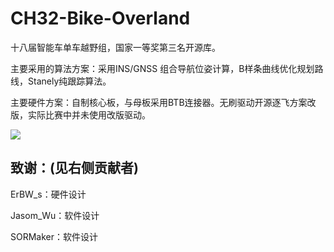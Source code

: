 # CH32-Bike-Overland

十八届智能车单车越野组，国家一等奖第三名开源库。

主要采用的算法方案：采用INS/GNSS 组合导航位姿计算，B样条曲线优化规划路线，Stanely纯跟踪算法。

主要硬件方案：自制核心板，与母板采用BTB连接器。无刷驱动开源逐飞方案改版，实际比赛中并未使用改版驱动。

![](4.Doc/1.jpg)

## 致谢：(见右侧贡献者)

ErBW_s：硬件设计

Jasom_Wu：软件设计

SORMaker：软件设计

